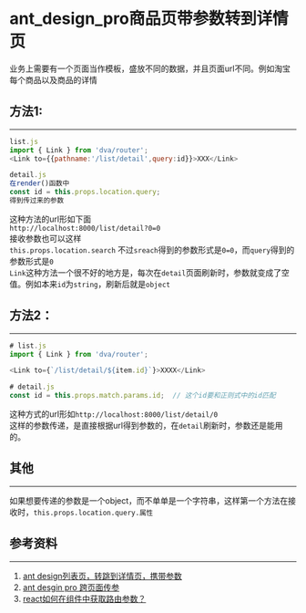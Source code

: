 # ant\_design_pro商品页带参数转到详情页  
业务上需要有一个页面当作模板，盛放不同的数据，并且页面url不同。例如淘宝每个商品以及商品的详情  
## 方法1:
---

```js
list.js
import { Link } from 'dva/router';
<Link to={{pathname:'/list/detail',query:id}}>XXX</Link>

detail.js
在render()函数中
const id = this.props.location.query;
得到传过来的参数
```
这种方法的url形如下面  
`http://localhost:8000/list/detail?0=0`  
接收参数也可以这样  
`this.props.location.search` 
不过`sreach`得到的参数形式是`0=0`，而`query`得到的参数形式是`0`  
`Link`这种方法一个很不好的地方是，每次在`detail`页面刷新时，参数就变成了空值。例如本来`id`为`string`，刷新后就是`object`  

## 方法2：
---
```js
# list.js
import { Link } from 'dva/router';

<Link to={`/list/detail/${item.id}`}>XXXX</Link>     

# detail.js
const id = this.props.match.params.id;  // 这个id要和正则式中的id匹配
```
这种方式的url形如`http://localhost:8000/list/detail/0`  
这样的参数传递，是直接根据url得到参数的，在`detail`刷新时，参数还是能用的。  

## 其他
---
如果想要传递的参数是一个object，而不单单是一个字符串，这样第一个方法在接收时，`this.props.location.query.属性`

## 参考资料
---
1. [ant design列表页，转跳到详情页，携带参数](https://blog.csdn.net/u011613356/article/details/81505883)  
1. [ant desgin pro 跨页面传参](https://blog.csdn.net/qq_25252769/article/details/79958487)  
1. [react如何在组件中获取路由参数？](https://blog.csdn.net/u010977147/article/details/53488665 )